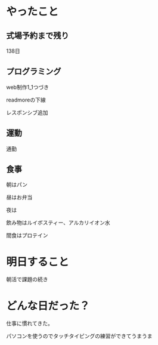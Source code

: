 # やったこと

## 式場予約まで残り

138日

## プログラミング

web制作1_1つづき

readmoreの下線

レスポンシブ追加

## 運動

通勤

## 食事

朝はパン

昼はお弁当

夜は

飲み物はルイボスティー、アルカリイオン水

間食はプロテイン

# 明日すること

朝活で課題の続き

# どんな日だった？

仕事に慣れてきた。

パソコンを使うのでタッチタイピングの練習ができてうまうま
